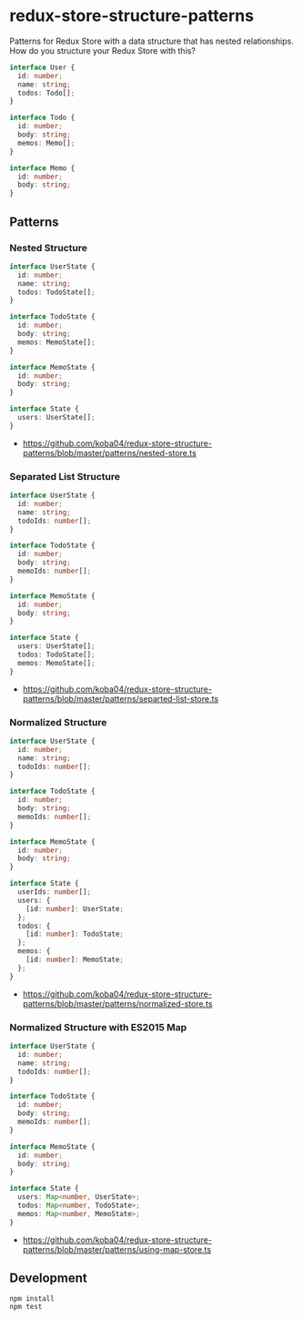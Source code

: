 # redux-store-structure-patterns

Patterns for Redux Store with a data structure that has nested relationships.
How do you structure your Redux Store with this?

```ts
interface User {
  id: number;
  name: string;
  todos: Todo[];
}

interface Todo {
  id: number;
  body: string;
  memos: Memo[];
}

interface Memo {
  id: number;
  body: string;
}
```

## Patterns

### Nested Structure

```ts
interface UserState {
  id: number;
  name: string;
  todos: TodoState[];
}

interface TodoState {
  id: number;
  body: string;
  memos: MemoState[];
}

interface MemoState {
  id: number;
  body: string;
}

interface State {
  users: UserState[];
}
```

- https://github.com/koba04/redux-store-structure-patterns/blob/master/patterns/nested-store.ts

### Separated List Structure

```ts
interface UserState {
  id: number;
  name: string;
  todoIds: number[];
}

interface TodoState {
  id: number;
  body: string;
  memoIds: number[];
}

interface MemoState {
  id: number;
  body: string;
}

interface State {
  users: UserState[];
  todos: TodoState[];
  memos: MemoState[];
}
```

- https://github.com/koba04/redux-store-structure-patterns/blob/master/patterns/separted-list-store.ts

### Normalized Structure

```ts
interface UserState {
  id: number;
  name: string;
  todoIds: number[];
}

interface TodoState {
  id: number;
  body: string;
  memoIds: number[];
}

interface MemoState {
  id: number;
  body: string;
}

interface State {
  userIds: number[];
  users: {
    [id: number]: UserState;
  };
  todos: {
    [id: number]: TodoState;
  };
  memos: {
    [id: number]: MemoState;
  };
}
```

- https://github.com/koba04/redux-store-structure-patterns/blob/master/patterns/normalized-store.ts

### Normalized Structure with ES2015 Map

```ts
interface UserState {
  id: number;
  name: string;
  todoIds: number[];
}

interface TodoState {
  id: number;
  body: string;
  memoIds: number[];
}

interface MemoState {
  id: number;
  body: string;
}

interface State {
  users: Map<number, UserState>;
  todos: Map<number, TodoState>;
  memos: Map<number, MemoState>;
}
```

- https://github.com/koba04/redux-store-structure-patterns/blob/master/patterns/using-map-store.ts

## Development

```
npm install
npm test
```
